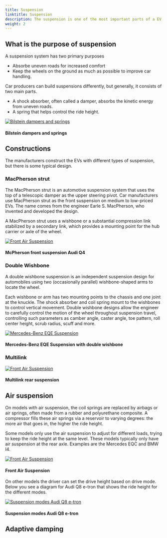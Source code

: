 ```yaml
---
title: Suspension
linktitle: Suspension
description: The suspension is one of the most important parts of a EV drivetrain. EVKX.net gives you all details. 
weight: 2
---
```

<!-- markdownlint-disable MD033 -->

## What is the purpose of suspension

A suspension system has two primary purposes

- Absorbe uneven roads for increased comfort
- Keep the wheels on the ground as much as possible to improve car handling.

 Car producers can build suspensions differently, but generally, it consists of two main parts.

- A shock absorber, often called a damper, absorbs the kinetic energy from uneven roads. 
- A spring that helps control the ride height.

<figur>
    <a href="https://media.evkx.net/multimedia/technology/suspension/bilstein.jpg">
        <img src="https://media.evkx.net/multimedia/technology/suspension/bilstein_st.jpg" alt="Bilstein dampers and springs" title="Bilstein dampers and springs">
    </a>
    <figcaption><h4>Bilstein dampers and springs</h4></figcaption>
</figur>

## Constructions

The manufacturers construct the EVs with different types of suspension,  but there is some typical design. 

### MacPherson strut

The MacPherson strut is an automotive suspension system that uses the top of a telescopic damper as the upper steering pivot. Car manufacturers use MacPherson strut as the front suspension on medium to low-priced EVs. The name comes from the engineer Earle S. MacPherson, who invented and developed the design.

A MacPherson strut uses a wishbone or a substantial compression link stabilized by a secondary link, which provides a mounting point for the hub carrier or axle of the wheel.

<figur>
    <a href="https://media.evkx.net/multimedia/technology/suspension/mcphersonfront_1.jpg">
        <img src="https://media.evkx.net/multimedia/technology/suspension/mcphersonfront_1_st.jpg" alt="Front Air Suspension" title="Front Air Suspension">
    </a>
    <figcaption><h4>McPherson front suspension Audi Q4</h4></figcaption>
</figur>

### Double Wishbone

A double wishbone suspension is an independent suspension design for automobiles using two (occasionally parallel) wishbone-shaped arms to locate the wheel. 

Each wishbone or arm has two mounting points to the chassis and one joint at the knuckle. The shock absorber and coil spring mount to the wishbones to control vertical movement. Double wishbone designs allow the engineer to carefully control the motion of the wheel throughout suspension travel, controlling such parameters as camber angle, caster angle, toe pattern, roll center height, scrub radius, scuff and more.

<figur>
    <a href="https://media.evkx.net/multimedia/technology/suspension/mercedeseqesteel.jpg">
        <img src="https://media.evkx.net/multimedia/technology/suspension/mercedeseqesteel_st.jpg" alt="Mercedes-Benz EQE Suspension" title="Mercedes-Benz EQE Suspension">
    </a>
    <figcaption><h4>Mercedes-Benz EQE Suspension with double wishbone</h4></figcaption>
</figur>


### Multilink

<figur>
    <a href="https://media.evkx.net/multimedia/technology/suspension/fivelinkrearsuspension_1.jpg">
        <img src="https://media.evkx.net/multimedia/technology/suspension/fivelinkrearsuspension_1_st.jpg" alt="Front Air Suspension" title="Front Air Suspension">
    </a>
    <figcaption><h4>Multilink rear suspension</h4></figcaption>
</figur>

## Air suspension

On models with air suspension, the coil springs are replaced by airbags or air springs, often made from a rubber and polyurethane composite. A compressor fills these air springs via a reservoir to varying degrees: the more air that goes in, the higher the ride height.

Some models only use the air suspension to adjust for different loads, trying to keep the ride height at the same level. These models typically only have air suspension at the rear axle. Examples are the Mercedes EQC and BMW I4. 

<figur>
    <a href="https://media.evkx.net/multimedia/technology/suspension/wishboneairsuspensionfront.jpg">
        <img src="https://media.evkx.net/multimedia/technology/suspension/wishboneairsuspensionfront_st.jpg" alt="Front Air Suspension" title="Front Air Suspension">
    </a>
    <figcaption><h4>Front Air Suspension</h4></figcaption>
</figur>

On other models the driver can set the drive height based on drive mode. Below you see a diagram for Audi Q8 e-tron that shows the ride height for the different modes. 

<figur>
    <a href="https://media.evkx.net/multimedia/technology/suspension/suspensionmode.png">
        <img src="https://media.evkx.net/multimedia/technology/suspension/suspensionmode.png" alt="Suspension modes Audi Q8 e-tron" title="Suspension modes Audi Q8 e-tron">
    </a>
    <figcaption><h4>Suspension modes Audi Q8 e-tron</h4></figcaption>
</figur>

## Adaptive damping


